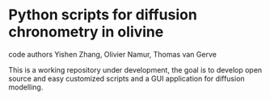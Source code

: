 # Python scripts for diffusion chronometry in olivine
code authors Yishen Zhang, Olivier Namur, Thomas van Gerve

This is a working repository under development, the goal is to develop open source and easy customized scripts and a GUI application for diffusion modelling. 
